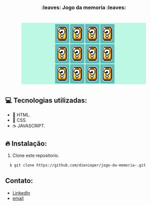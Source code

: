 <h3 align="center">
  :leaves: Jogo da memoria :leaves:
</h3>

<h1 align="center">
    <img alt="Jogo da memoria" src="./img/memoria.png" width="400" heigth="816" />
</h1>

## :computer: Tecnologias utilizadas:

- 🥣 HTML.
- 🎃 CSS.
- ☕️ JAVASCRIPT.

## :fire: Instalação:

1. Clone este repositorio.

```sh
  $ git clone https://github.com/dienieper/jogo-da-memoria-.git
```

## Contato:

- [LinkedIn](https://www.linkedin.com/in/dienieper-oliveira-98a7a4217/)
- [email](dienieper@outlook.com)

